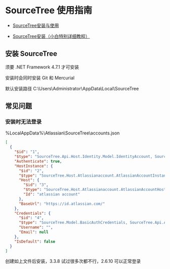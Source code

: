 SourceTree 使用指南
=================

- [SourceTree安装与使用](https://www.cnblogs.com/fisherbook/p/11397168.html)

- [SourceTree安装（小白特别详细教程）](https://www.jianshu.com/p/dce21c4e88fc)



## 安装 SourceTree

须要 .NET Framework 4.7.1 才可安装

安装时会同时安装 Git 和 Mercurial

默认安装路径 C:\Users\Administrator\AppData\Local\SourceTree



## 常见问题

### 安装时无法登录

%LocalAppData%\Atlassian\SourceTree\accounts.json

```json
[
  {
    "$id": "1",
    "$type": "SourceTree.Api.Host.Identity.Model.IdentityAccount, SourceTree.Api.Host.Identity",
    "Authenticate": true,
    "HostInstance": {
      "$id": "2",
      "$type": "SourceTree.Host.Atlassianaccount.AtlassianAccountInstance, SourceTree.Host.AtlassianAccount",
      "Host": {
        "$id": "3",
        "$type": "SourceTree.Host.Atlassianaccount.AtlassianAccountHost, SourceTree.Host.AtlassianAccount",
        "Id": "atlassian account"
      },
      "BaseUrl": "https://id.atlassian.com/"
    },
    "Credentials": {
      "$id": "4",
      "$type": "SourceTree.Model.BasicAuthCredentials, SourceTree.Api.Account",
      "Username": "",
      "Email": null
    },
    "IsDefault": false
  }
]
```

创建如上文件后安装，3.3.8 试过很多次都不行，2.6.10 可以正常登录